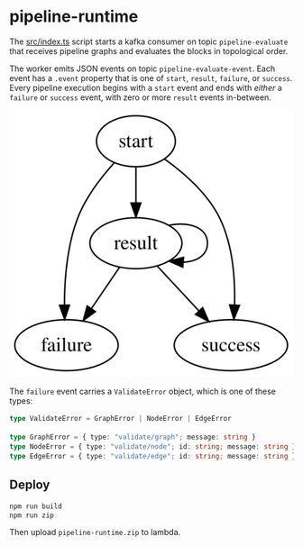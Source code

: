 # pipeline-runtime

The [src/index.ts](./src/index.ts) script starts a kafka consumer on topic `pipeline-evaluate` that receives pipeline graphs and evaluates the blocks in topological order.

The worker emits JSON events on topic `pipeline-evaluate-event`. Each event has a `.event` property that is one of `start`, `result`, `failure`, or `success`. Every pipeline execution begins with a `start` event and ends with _either_ a `failure` or `success` event, with zero or more `result` events in-between.

![](./event-fsm.svg)

The `failure` event carries a `ValidateError` object, which is one of these types:

```typescript
type ValidateError = GraphError | NodeError | EdgeError

type GraphError = { type: "validate/graph"; message: string }
type NodeError = { type: "validate/node"; id: string; message: string }
type EdgeError = { type: "validate/edge"; id: string; message: string }
```

## Deploy

```
npm run build
npm run zip
```

Then upload `pipeline-runtime.zip` to lambda.
